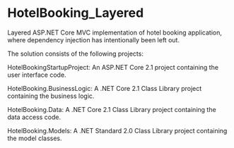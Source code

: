 # HotelBooking_Layered
Layered ASP.NET Core MVC implementation of hotel booking application, where dependency injection has intentionally been left out.

The solution consists of the following projects:

HotelBookingStartupProject: An ASP.NET Core 2.1 project containing the user interface code.

HotelBooking.BusinessLogic: A .NET Core 2.1 Class Library project containing the business logic.

HotelBooking.Data: A .NET Core 2.1 Class Library project containing the data access code.

HotelBooking.Models: A .NET Standard 2.0 Class Library project containing the model classes.

